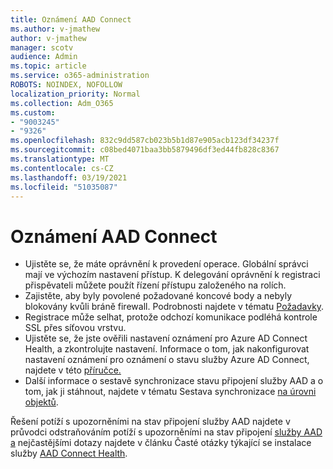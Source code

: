 ```yaml
---
title: Oznámení AAD Connect
ms.author: v-jmathew
author: v-jmathew
manager: scotv
audience: Admin
ms.topic: article
ms.service: o365-administration
ROBOTS: NOINDEX, NOFOLLOW
localization_priority: Normal
ms.collection: Adm_O365
ms.custom:
- "9003245"
- "9326"
ms.openlocfilehash: 832c9dd587cb023b5b1d87e905acb123df34237f
ms.sourcegitcommit: c08bed4071baa3bb5879496df3ed44fb828c8367
ms.translationtype: MT
ms.contentlocale: cs-CZ
ms.lasthandoff: 03/19/2021
ms.locfileid: "51035087"
---
```

# <a name="notification-aad-connect"></a>Oznámení AAD Connect

- Ujistěte se, že máte oprávnění k provedení operace. Globální správci mají ve výchozím nastavení přístup. K delegování [](https://docs.microsoft.com/azure/active-directory/connect-health/active-directory-aadconnect-health-operations) oprávnění k registraci přispěvateli můžete použít řízení přístupu založeného na rolích.
- Zajistěte, aby byly povolené požadované koncové body a nebyly blokovány kvůli bráně firewall. Podrobnosti najdete v tématu [Požadavky](https://docs.microsoft.com/azure/active-directory/hybrid/how-to-connect-health-agent-install).
- Registrace může selhat, protože odchozí komunikace podléhá kontrole SSL přes síťovou vrstvu.
- Ujistěte se, že jste ověřili nastavení oznámení pro Azure AD Connect Health, a zkontrolujte nastavení. Informace o tom, jak nakonfigurovat nastavení oznámení pro oznámení o stavu služby Azure AD Connect, najdete v této [příručce.](https://docs.microsoft.com/azure/active-directory/hybrid/how-to-connect-health-operations)
- Další informace o sestavě synchronizace stavu připojení služby AAD a o tom, jak ji stáhnout, najdete v tématu Sestava synchronizace [na úrovni objektů](https://docs.microsoft.com/azure/active-directory/hybrid/how-to-connect-health-sync).

Řešení potíží s upozorněními na stav připojení služby AAD najdete v průvodci odstraňováním potíží s upozorněními na stav připojení [služby AAD a](https://docs.microsoft.com/azure/active-directory/hybrid/how-to-connect-health-data-freshness) nejčastějšími dotazy najdete v článku Časté otázky týkající se instalace služby [AAD Connect Health](https://docs.microsoft.com/azure/active-directory/hybrid/reference-connect-health-faq).
